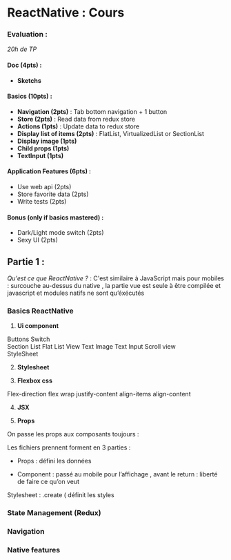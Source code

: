 # ReactNative : Cours


### Evaluation :

*20h de TP*   

#### Doc (4pts) :  

- **Sketchs**

#### Basics (10pts) : 

- **Navigation (2pts)** : Tab bottom navigation + 1 button  
- **Store (2pts)** : Read data from redux store 
- **Actions (1pts)** : Update data to redux store  
- **Display list of items (2pts)** : FlatList, VirtualizedList or SectionList 
- **Display image (1pts)**
- **Child props (1pts)**
- **TextInput (1pts)**

#### Application Features (6pts) :  

- Use web api (2pts) 
- Store favorite data (2pts)  
- Write tests (2pts) 

#### Bonus (only if basics mastered) :  

- Dark/Light mode switch (2pts)  
- Sexy UI (2pts)  

## Partie 1 : 

*Qu'est ce que ReactNative ?* : C'est similaire à JavaScript mais pour mobiles : surcouche au-dessus du native , la partie vue est seule à être compilée et javascript et modules natifs ne sont qu’éxécutés  

### Basics ReactNative 

1. **Ui component**
 
Buttons 
Switch  
Section List 
Flat List 
View 
Text Image 
Text Input 
Scroll view  
StyleSheet 

2. **Stylesheet** 

3. **Flexbox css** 

Flex-direction 
flex wrap 
justify-content 
align-items 
align-content 

4. **JSX** 

5. **Props** 

On passe les props aux composants toujours :  

Les fichiers prennent forment en 3 parties :  

- Props : défini les données  

- Component : passé au mobile pour l’affichage , avant le return : liberté de faire ce qu’on veut  

Stylesheet : .create ( définit les styles  

### State Management (Redux) 

### Navigation 

### Native features 
